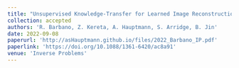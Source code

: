 ```yaml
---
title: "Unsupervised Knowledge-Transfer for Learned Image Reconstruction"
collection: accepted
authors: 'R. Barbano, Z. Kereta, A. Hauptmann, S. Arridge, B. Jin'
date: 2022-09-08
paperurl: 'http://asHauptmann.github.io/files/2022_Barbano_IP.pdf'
paperlink: 'https://doi.org/10.1088/1361-6420/ac8a91'
venue: 'Inverse Problems'
---
```

